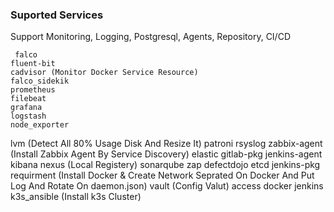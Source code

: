### Suported Services
Support Monitoring, Logging, Postgresql, Agents, Repository, CI/CD
```
 falco 
fluent-bit 
cadvisor (Monitor Docker Service Resource)
falco_sidekik
prometheus
filebeat
grafana
logstash
node_exporter
```
lvm (Detect All 80% Usage Disk And Resize It)  patroni rsyslog zabbix-agent (Install Zabbix Agent By Service Discovery)
  elastic    gitlab-pkg  jenkins-agent  kibana  nexus (Local Registery)   sonarqube  zap
defectdojo  etcd       jenkins-pkg      requirment (Install Docker & Create Network Seprated On Docker And Put Log And Rotate On daemon.json)  vault (Config Valut) access docker jenkins k3s_ansible (Install k3s Cluster)
```
